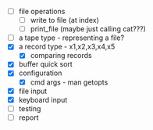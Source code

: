 - [ ] file operations
  - [ ] write to file (at index)
  - [ ] print_file (maybe just calling cat???)
- [ ] a tape type - representing a file?
- [x] a record type - x1,x2,x3,x4,x5
  - [x] comparing records
- [x] buffer quick sort
- [x] configuration
  - [x] cmd args - man getopts
- [x] file input
- [x] keyboard input
- [ ] testing
- [ ] report
